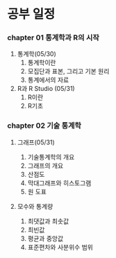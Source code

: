 # 공부 일정

### chapter 01 통계학과 R의 시작

1. 통계학(05/30)
   1. 통계학이란
   2. 모집단과 표본, 그리고 기본 원리
   3. 통계에서의 자료
2. R과 R Studio (05/31)
   1. R이란
   2. R기초

### chapter 02 기술 통계학

1. 그래프(05/31)

   1. 기술통계학의 개요
   2. 그래프의 개요
   3. 산점도
   4. 막대그래프와 히스토그램
   5. 원 도표

2. 모수와 통계량

   1. 최댓값과 최솟값
   2. 최빈값
   3. 평균과 중앙값
   4. 표준편차와 사분위수 범위

   